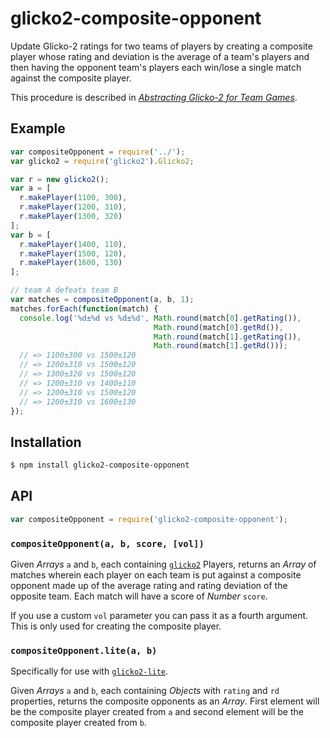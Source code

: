 # glicko2-composite-opponent

Update Glicko-2 ratings for two teams of players by creating a composite player
whose rating and deviation is the average of a team's players and then having
the opponent team's players each win/lose a single match against the composite
player.

This procedure is described in [_Abstracting Glicko-2 for Team Games_][1].

   [1]: http://rhetoricstudios.com/downloads/AbstractingGlicko2ForTeamGames.pdf

## Example

``` javascript
var compositeOpponent = require('../');
var glicko2 = require('glicko2').Glicko2;

var r = new glicko2();
var a = [
  r.makePlayer(1100, 300),
  r.makePlayer(1200, 310),
  r.makePlayer(1300, 320)
];
var b = [
  r.makePlayer(1400, 110),
  r.makePlayer(1500, 120),
  r.makePlayer(1600, 130)
];

// team A defeats team B
var matches = compositeOpponent(a, b, 1);
matches.forEach(function(match) {
  console.log('%d±%d vs %d±%d', Math.round(match[0].getRating()),
                                Math.round(match[0].getRd()),
                                Math.round(match[1].getRating()),
                                Math.round(match[1].getRd()));
  // => 1100±300 vs 1500±120
  // => 1200±310 vs 1500±120
  // => 1300±320 vs 1500±120
  // => 1200±310 vs 1400±110
  // => 1200±310 vs 1500±120
  // => 1200±310 vs 1600±130
});

```

## Installation

``` bash
$ npm install glicko2-composite-opponent
```

## API

``` javascript
var compositeOpponent = require('glicko2-composite-opponent');
```

### `compositeOpponent(a, b, score, [vol])`

Given _Arrays_ `a` and `b`, each containing [`glicko2`][2] Players, returns an
_Array_ of matches wherein each player on each team is put against a composite
opponent made up of the average rating and rating deviation of the opposite
team. Each match will have a score of _Number_ `score`.

If you use a custom `vol` parameter you can pass it as a fourth argument. This
is only used for creating the composite player.

   [2]: https://github.com/mmai/glicko2js

### `compositeOpponent.lite(a, b)`

Specifically for use with [`glicko2-lite`][3].

Given _Arrays_ `a` and `b`, each containing _Objects_ with `rating` and `rd`
properties, returns the composite opponents as an _Array_. First element will be the composite player created from `a` and second element will be the composite
player created from `b`.

   [3]: https://github.com/KenanY/glicko2-lite
